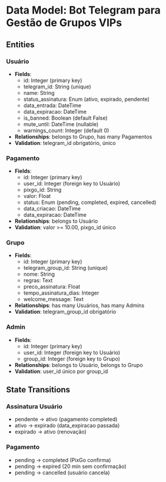 # Data Model: Bot Telegram para Gestão de Grupos VIPs

## Entities

### Usuário
- **Fields**:
  - id: Integer (primary key)
  - telegram_id: String (unique)
  - name: String
  - status_assinatura: Enum (ativo, expirado, pendente)
  - data_entrada: DateTime
  - data_expiracao: DateTime
  - is_banned: Boolean (default False)
  - mute_until: DateTime (nullable)
  - warnings_count: Integer (default 0)
- **Relationships**: belongs to Grupo, has many Pagamentos
- **Validation**: telegram_id obrigatório, único

### Pagamento
- **Fields**:
  - id: Integer (primary key)
  - user_id: Integer (foreign key to Usuário)
  - pixgo_id: String
  - valor: Float
  - status: Enum (pending, completed, expired, cancelled)
  - data_criacao: DateTime
  - data_expiracao: DateTime
- **Relationships**: belongs to Usuário
- **Validation**: valor >= 10.00, pixgo_id único

### Grupo
- **Fields**:
  - id: Integer (primary key)
  - telegram_group_id: String (unique)
  - nome: String
  - regras: Text
  - preco_assinatura: Float
  - tempo_assinatura_dias: Integer
  - welcome_message: Text
- **Relationships**: has many Usuários, has many Admins
- **Validation**: telegram_group_id obrigatório

### Admin
- **Fields**:
  - id: Integer (primary key)
  - user_id: Integer (foreign key to Usuário)
  - group_id: Integer (foreign key to Grupo)
- **Relationships**: belongs to Usuário, belongs to Grupo
- **Validation**: user_id único por group_id

## State Transitions

### Assinatura Usuário
- pendente → ativo (pagamento completed)
- ativo → expirado (data_expiracao passada)
- expirado → ativo (renovação)

### Pagamento
- pending → completed (PixGo confirma)
- pending → expired (20 min sem confirmação)
- pending → cancelled (usuário cancela)